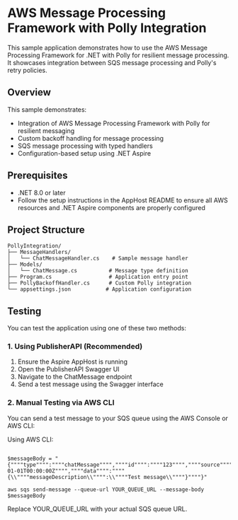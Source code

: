 # AWS Message Processing Framework with Polly Integration

This sample application demonstrates how to use the AWS Message Processing Framework for .NET with Polly for resilient message processing. It showcases integration between SQS message processing and Polly's retry policies.

## Overview

This sample demonstrates:
- Integration of AWS Message Processing Framework with Polly for resilient messaging
- Custom backoff handling for message processing
- SQS message processing with typed handlers
- Configuration-based setup using .NET Aspire

## Prerequisites

- .NET 8.0 or later
- Follow the setup instructions in the AppHost README to ensure all AWS resources and .NET Aspire components are properly configured


## Project Structure
```
PollyIntegration/
├── MessageHandlers/
│   └── ChatMessageHandler.cs    # Sample message handler
├── Models/
│   └── ChatMessage.cs          # Message type definition
├── Program.cs                  # Application entry point
├── PollyBackoffHandler.cs      # Custom Polly integration
└── appsettings.json           # Application configuration
```

## Testing

You can test the application using one of these two methods:

### 1. Using PublisherAPI (Recommended)

1. Ensure the Aspire AppHost is running
2. Open the PublisherAPI Swagger UI
3. Navigate to the ChatMessage endpoint
4. Send a test message using the Swagger interface

### 2. Manual Testing via AWS CLI

You can send a test message to your SQS queue using the AWS Console or AWS CLI:

Using AWS CLI:
```

$messageBody = "{""""type"""":""""chatMessage"""",""""id"""":""""123"""",""""source"""":""""test"""",""""specversion"""":""""1.0"""",""""time"""":""""2024-01-01T00:00:00Z"""",""""data"""":""""{\\""""messageDescription\\"""":\\""""Test message\\""""}""""}"

aws sqs send-message --queue-url YOUR_QUEUE_URL --message-body $messageBody

```
Replace YOUR_QUEUE_URL with your actual SQS queue URL.
